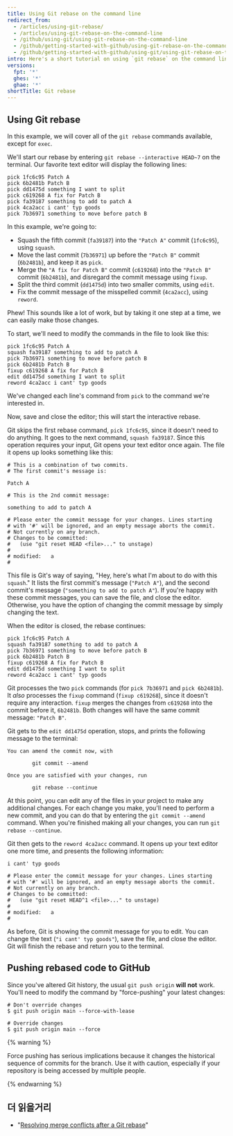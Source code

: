 ```yaml
---
title: Using Git rebase on the command line
redirect_from:
  - /articles/using-git-rebase/
  - /articles/using-git-rebase-on-the-command-line
  - /github/using-git/using-git-rebase-on-the-command-line
  - /github/getting-started-with-github/using-git-rebase-on-the-command-line
  - /github/getting-started-with-github/using-git/using-git-rebase-on-the-command-line
intro: Here's a short tutorial on using `git rebase` on the command line.
versions:
  fpt: '*'
  ghes: '*'
  ghae: '*'
shortTitle: Git rebase
---
```


## Using Git rebase

In this example, we will cover all of the `git rebase` commands available, except for `exec`.

We'll start our rebase by entering `git rebase --interactive HEAD~7` on the terminal. Our favorite text editor will display the following lines:

```
pick 1fc6c95 Patch A
pick 6b2481b Patch B
pick dd1475d something I want to split
pick c619268 A fix for Patch B
pick fa39187 something to add to patch A
pick 4ca2acc i cant' typ goods
pick 7b36971 something to move before patch B
```

In this example, we're going to:

* Squash the fifth commit (`fa39187`) into the `"Patch A"` commit (`1fc6c95`), using `squash`.
* Move the last commit (`7b36971`) up before the `"Patch B"` commit (`6b2481b`), and keep it as `pick`.
* Merge the `"A fix for Patch B"` commit (`c619268`) into the `"Patch B"` commit (`6b2481b`), and disregard the commit message using `fixup`.
* Split the third commit (`dd1475d`) into two smaller commits, using `edit`.
* Fix the commit message of the misspelled commit (`4ca2acc`), using `reword`.

Phew! This sounds like a lot of work, but by taking it one step at a time, we can easily make those changes.

To start, we'll need to modify the commands in the file to look like this:

```
pick 1fc6c95 Patch A
squash fa39187 something to add to patch A
pick 7b36971 something to move before patch B
pick 6b2481b Patch B
fixup c619268 A fix for Patch B
edit dd1475d something I want to split
reword 4ca2acc i cant' typ goods
```

We've changed each line's command from `pick` to the command we're interested in.

Now, save and close the editor; this will start the interactive rebase.

Git skips the first rebase command, `pick 1fc6c95`, since it doesn't need to do anything. It goes to the next command, `squash fa39187`. Since this operation requires your input, Git opens your text editor once again. The file it opens up looks something like this:

```
# This is a combination of two commits.
# The first commit's message is:

Patch A

# This is the 2nd commit message:

something to add to patch A

# Please enter the commit message for your changes. Lines starting
# with '#' will be ignored, and an empty message aborts the commit.
# Not currently on any branch.
# Changes to be committed:
#   (use "git reset HEAD <file>..." to unstage)
#
# modified:   a
#
```

This file is Git's way of saying, "Hey, here's what I'm about to do with this `squash`." It lists the first commit's message (`"Patch A"`), and the second commit's message (`"something to add to patch A"`). If you're happy with these commit messages, you can save the file, and close the editor. Otherwise, you have the option of changing the commit message by simply changing the text.

When the editor is closed, the rebase continues:

```
pick 1fc6c95 Patch A
squash fa39187 something to add to patch A
pick 7b36971 something to move before patch B
pick 6b2481b Patch B
fixup c619268 A fix for Patch B
edit dd1475d something I want to split
reword 4ca2acc i cant' typ goods
```

Git processes the two `pick` commands (for `pick 7b36971` and `pick 6b2481b`). It *also* processes the `fixup` command (`fixup c619268`), since it doesn't require any interaction. `fixup` merges the changes from `c619268` into the commit before it, `6b2481b`. Both changes will have the same commit message: `"Patch B"`.

Git gets to the `edit dd1475d` operation, stops, and prints the following message to the terminal:

```shell
You can amend the commit now, with

        git commit --amend

Once you are satisfied with your changes, run

        git rebase --continue
```

At this point, you can edit any of the files in your project to make any additional changes. For each change you make, you'll need to perform a new commit, and you can do that by entering the `git commit --amend` command. When you're finished making all your changes, you can run `git rebase --continue`.

Git then gets to the `reword 4ca2acc` command.  It opens up your text editor one more time, and presents the following information:

```
i cant' typ goods

# Please enter the commit message for your changes. Lines starting
# with '#' will be ignored, and an empty message aborts the commit.
# Not currently on any branch.
# Changes to be committed:
#   (use "git reset HEAD^1 <file>..." to unstage)
#
# modified:   a
#
```

As before, Git is showing the commit message for you to edit. You can change the text (`"i cant' typ goods"`), save the file, and close the editor. Git will finish the rebase and return you to the terminal.

## Pushing rebased code to GitHub

Since you've altered Git history, the usual `git push origin` **will not** work. You'll need to modify the command by "force-pushing" your latest changes:

```shell
# Don't override changes
$ git push origin main --force-with-lease

# Override changes
$ git push origin main --force
```

{% warning %}

Force pushing has serious implications because it changes the historical sequence of commits for the branch. Use it with caution, especially if your repository is being accessed by multiple people.

{% endwarning %}

## 더 읽을거리

* "[Resolving merge conflicts after a Git rebase](/github/getting-started-with-github/resolving-merge-conflicts-after-a-git-rebase)"
